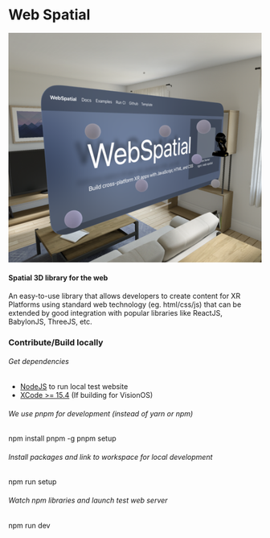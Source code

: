 # Web Spatial

![Screenshot](./testServer/public/exampleImg.png)

#### Spatial 3D library for the web

An easy-to-use library that allows developers to create content for XR Platforms using standard web technology (eg. html/css/js) that can be extended by good integration with popular libraries like ReactJS, BabylonJS, ThreeJS, etc.

### Contribute/Build locally

###### Get dependencies
 - [NodeJS](https://nodejs.org/en/download/package-manager) to run local test website
 - [XCode >= 15.4](https://apps.apple.com/us/app/xcode/id497799835?mt=12) (If building for VisionOS)

###### We use pnpm for development (instead of yarn or npm)
npm install pnpm -g
pnpm setup

###### Install packages and link to workspace for local development
npm run setup

###### Watch npm libraries and launch test web server
npm run dev